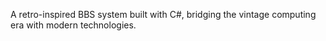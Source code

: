A retro-inspired BBS system built with C#, bridging the vintage computing era with modern technologies.